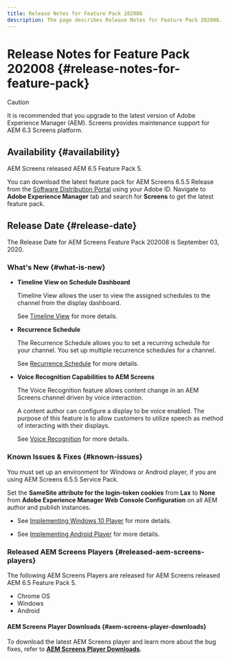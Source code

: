 ```yaml
---
title: Release Notes for Feature Pack 202008
description: The page describes Release Notes for Feature Pack 202008.
---
```


# Release Notes for Feature Pack 202008 {#release-notes-for-feature-pack}

>[!CAUTION]
>
>It is recommended that you upgrade to the latest version of Adobe Experience Manager (AEM). Screens provides maintenance support for AEM 6.3 Screens platform.

## Availability {#availability}

AEM Screens released AEM 6.5 Feature Pack 5.

You can download the latest feature pack for AEM Screens 6.5.5 Release from the [Software Distribution Portal](https://experience.adobe.com/#/downloads/content/software-distribution/en/aem.html) using your Adobe ID. Navigate to **Adobe Experience Manager** tab and search for **Screens** to get the latest feature pack.

## Release Date {#release-date}

The Release Date for AEM Screens Feature Pack 202008 is September 03, 2020.

### What's New {#what-is-new}

* **Timeline View on Schedule Dashboard**

   Timeline View allows the user to view the assigned schedules to the channel from the display dashboard.

   See [Timeline View](/help/user-guide/channel-assignment-latest-fp.md#timeline-view) for more details.

* **Recurrence Schedule**

   The Recurrence Schedule allows you to set a recurring schedule for your channel. You set up multiple recurrence schedules for a channel.

   See [Recurrence Schedule](/help/user-guide/channel-assignment-latest-fp.md#recurrence-schedule) for more details.

* **Voice Recognition Capabilities to AEM Screens**

   The Voice Recognition feature allows content change in an AEM Screens channel driven by voice interaction.

   A content author can configure a display to be voice enabled. The purpose of this feature is to allow customers to utilize speech as method of interacting with their displays.

   See [Voice Recognition](voice-recognition.md) for more details.

### Known Issues & Fixes {#known-issues}

You must set up an environment for Windows or Android player, if you are using AEM Screens 6.5.5 Service Pack. 

Set the **SameSite attribute for the login-token cookies** from **Lax** to **None** from **Adobe Experience Manager Web Console
Configuration** on all AEM author and publish instances.

* See [Implementing Windows 10 Player](implementing-windows-player.md#fp-environment-setup) for more details.

* See [Implementing Android Player](implementing-android-player.md#fp-environment-setup) for more details.

### Released AEM Screens Players {#released-aem-screens-players}

The following AEM Screens Players are released for AEM Screens released AEM 6.5 Feature Pack 5.

* Chrome OS
* Windows
* Android

#### AEM Screens Player Downloads  {#aem-screens-player-downloads}

To download the latest AEM Screens player and learn more about the bug fixes, refer to **[AEM Screens Player Downloads](https://download.macromedia.com/screens/)**.
